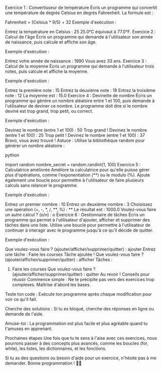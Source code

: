 Exercice 1 : Convertisseur de température
Écris un programme qui convertit une température de degrés Celsius en degrés Fahrenheit. La formule est :


Fahrenheit = (Celsius * 9/5) + 32
Exemple d'exécution :

Entrez la température en Celsius : 25
25.0°C équivaut à 77.0°F.
Exercice 2 : Calcul de l'âge
Écris un programme qui demande à l'utilisateur son année de naissance, puis calcule et affiche son âge.

Exemple d'exécution :


Entrez votre année de naissance : 1990
Vous avez 33 ans.
Exercice 3 : Calcul de la moyenne
Écris un programme qui demande à l'utilisateur trois notes, puis calcule et affiche la moyenne.

Exemple d'exécution :


Entrez la première note : 15
Entrez la deuxième note : 18
Entrez la troisième note : 12
La moyenne est : 15.0
Exercice 4 : Devinette de nombre
Écris un programme qui génère un nombre aléatoire entre 1 et 100, puis demande à l'utilisateur de deviner ce nombre. Le programme doit dire si le nombre deviné est trop grand, trop petit, ou correct.

Exemple d'exécution :


Devinez le nombre (entre 1 et 100) : 50
Trop grand !
Devinez le nombre (entre 1 et 100) : 25
Trop petit !
Devinez le nombre (entre 1 et 100) : 37
Bravo, vous avez trouvé !
Astuce : Utilise la bibliothèque random pour générer un nombre aléatoire :

python

import random
nombre_secret = random.randint(1, 100)
Exercice 5 : Calculatrice améliorée
Améliore ta calculatrice pour qu'elle puisse gérer plus d'opérations, comme l'exponentiation (**) ou le modulo (%). Ajoute également une boucle pour permettre à l'utilisateur de faire plusieurs calculs sans relancer le programme.

Exemple d'exécution :


Entrez un premier nombre : 10
Entrez un deuxième nombre : 3
Choisissez une opération (+, -, *, /, **, %) : **
Le résultat est : 1000.0
Voulez-vous faire un autre calcul ? (o/n) : o
Exercice 6 : Gestionnaire de tâches
Écris un programme qui permet à l'utilisateur d'ajouter, afficher et supprimer des tâches dans une liste. Utilise une boucle pour permettre à l'utilisateur de continuer à interagir avec le programme jusqu'à ce qu'il décide de quitter.

Exemple d'exécution :


Que voulez-vous faire ? (ajouter/afficher/supprimer/quitter) : ajouter
Entrez une tâche : Faire les courses
Tâche ajoutée !
Que voulez-vous faire ? (ajouter/afficher/supprimer/quitter) : afficher
Tâches :
1. Faire les courses
Que voulez-vous faire ? (ajouter/afficher/supprimer/quitter) : quitter
Au revoir !
Conseils pour réussir
Commence simple : Ne te précipite pas vers des exercices trop complexes. Maîtrise d'abord les bases.

Teste ton code : Exécute ton programme après chaque modification pour voir ce qu'il fait.

Cherche des solutions : Si tu es bloqué, cherche des réponses en ligne ou demande de l'aide.

Amuse-toi : La programmation est plus facile et plus agréable quand tu t'amuses en apprenant.

Prochaines étapes
Une fois que tu te sens à l'aise avec ces exercices, nous pourrons passer à des concepts plus avancés, comme les boucles (for, while), les listes, les dictionnaires, et les fonctions.

Si tu as des questions ou besoin d'aide pour un exercice, n'hésite pas à me demander. Bonne programmation ! 🚀😊